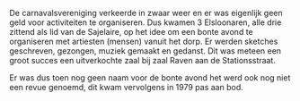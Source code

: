 De carnavalsvereniging verkeerde in zwaar weer en er was eigenlijk geen geld voor activiteiten te organiseren. Dus kwamen 3 Elsloonaren, alle drie zittend als lid van de Sajelaire, op het idee om een bonte avond te organiseren met artiesten (mensen) vanuit het dorp. Er werden sketches geschreven, gezongen, muziek gemaakt en gedanst. Dit was meteen een groot succes een uitverkochte zaal bij zaal Raven aan de Stationsstraat.

Er was dus toen nog geen naam voor de bonte avond het werd ook nog niet een revue genoemd, dit kwam vervolgens in 1979 pas aan bod.
